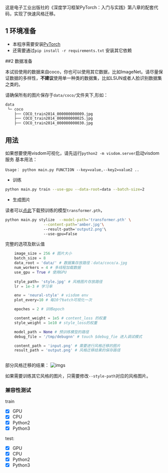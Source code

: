 这是电子工业出版社的《深度学习框架PyTorch：入门与实践》第八章的配套代码，实现了快速风格迁移。

## 1 环境准备

- 本程序需要安装[PyTorch](https://pytorch.org/)
- 还需要通过`pip install -r requirements.txt` 安装其它依赖


##2  数据准备

本试验使用的数据来自coco，你也可以使用其它数据，比如ImageNet。请尽量保证数据的多样性，**不建议**使用单一种类的数据集，比如LSUN或者人脸识别数据集之类的。

请确保所有的图片保存于`data/coco/`文件夹下,形如：
```Bash
data
 └─ coco
    ├── COCO_train2014_000000000009.jpg
    ├── COCO_train2014_000000000025.jpg
    ├── COCO_train2014_000000000030.jpg
```

## 用法
如果想要使用visdom可视化，请先运行`python2 -m visdom.server`启动visdom服务
基本用法：
```
Usage： python main.py FUNCTION --key=value,--key2=value2 ..
```

- 训练
```bash
python main.py train --use-gpu --data-root=data --batch-size=2
```

- 生成图片

读者可以[点此](http://pytorch-1252820389.cosbj.myqcloud.com/transformer.pth)下载预训练的模型`transformer.pth`，
```bash
python main.py stylize  --model-path='transformer.pth' \
                 --content-path='amber.jpg'\ 
                 --result-path='output2.png'\ 
                 --use-gpu=False
```
完整的选项及默认值
```python
    image_size = 256 # 图片大小
    batch_size = 8
    data_root = 'data/' # 数据集存放路径：data/coco/a.jpg
    num_workers = 4 # 多线程加载数据
    use_gpu = True # 使用GPU
    
    style_path= 'style.jpg' # 风格图片存放路径
    lr = 1e-3 # 学习率

    env = 'neural-style' # visdom env
    plot_every=10 # 每10个batch可视化一次

    epoches = 2 # 训练epoch

    content_weight = 1e5 # content_loss 的权重 
    style_weight = 1e10 # style_loss的权重

    model_path = None # 预训练模型的路径
    debug_file = '/tmp/debugnn' # touch $debug_fie 进入调试模式 

    content_path = 'input.png' # 需要进行风格迁移的图片
    result_path = 'output.png' # 风格迁移结果的保存路径
   
```
部分风格迁移的结果：
![imgs](neural-style-results.png)


如果需要训练其它风格的图片，只需要修改`--style-path`对应的风格图片。

### 兼容性测试
train 
- [x] GPU
- [x] CPU 
- [x] Python2
- [x] Python3

test: 

- [x] GPU
- [x] CPU
- [x] Python2
- [x] Python3